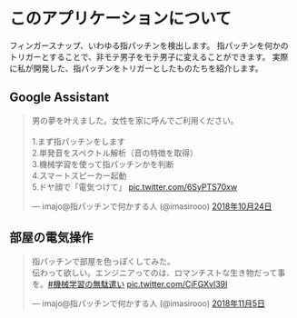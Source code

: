 # このアプリケーションについて

フィンガースナップ、いわゆる指パッチンを検出します。
指パッチンを何かのトリガーとすることで、非モテ男子をモテ男子に変えることができます。
実際に私が開発した、指パッチンをトリガーとしたものたちを紹介します。

## Google Assistant

<blockquote class="twitter-tweet" data-lang="ja"><p lang="ja" dir="ltr">男の夢を叶えました。女性を家に呼んでご利用ください。<br><br>1.まず指パッチンをします<br>2.単発音をスペクトル解析（音の特徴を取得）<br>3.機械学習を使って指パッチンかを判断<br>4.スマートスピーカー起動<br>5.ドヤ顔で「電気つけて」 <a href="https://t.co/6SyPTS70xw">pic.twitter.com/6SyPTS70xw</a></p>&mdash; imajo@指パッチンで何かする人 (@imasirooo) <a href="https://twitter.com/imasirooo/status/1055059556781371392?ref_src=twsrc%5Etfw">2018年10月24日</a></blockquote>
<script async src="https://platform.twitter.com/widgets.js" charset="utf-8"></script>

## 部屋の電気操作

<blockquote class="twitter-tweet" data-lang="ja"><p lang="ja" dir="ltr">指パッチンで部屋を色っぽくしてみた。<br>伝わって欲しい。エンジニアってのは、ロマンチストな生き物だって事を。<a href="https://twitter.com/hashtag/%E6%A9%9F%E6%A2%B0%E5%AD%A6%E7%BF%92%E3%81%AE%E7%84%A1%E9%A7%84%E9%81%A3%E3%81%84?src=hash&amp;ref_src=twsrc%5Etfw">#機械学習の無駄遣い</a> <a href="https://t.co/CiFGXvl39I">pic.twitter.com/CiFGXvl39I</a></p>&mdash; imajo@指パッチンで何かする人 (@imasirooo) <a href="https://twitter.com/imasirooo/status/1059385811940982787?ref_src=twsrc%5Etfw">2018年11月5日</a></blockquote>
<script async src="https://platform.twitter.com/widgets.js" charset="utf-8"></script>

